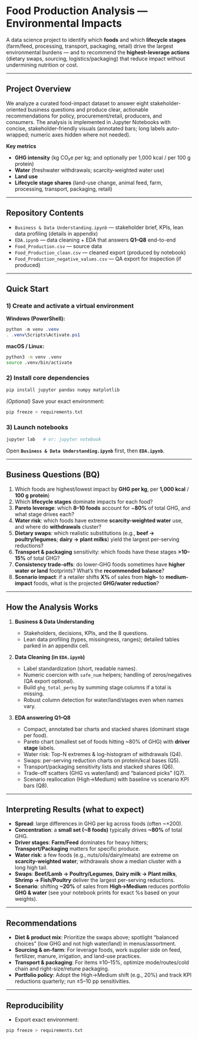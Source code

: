 # Food Production Analysis — Environmental Impacts

A data science project to identify which **foods** and which **lifecycle stages** (farm/feed, processing, transport, packaging, retail) drive the largest environmental burdens — and to recommend the **highest-leverage actions** (dietary swaps, sourcing, logistics/packaging) that reduce impact without undermining nutrition or cost.

---

## Project Overview

We analyze a curated food-impact dataset to answer eight stakeholder-oriented business questions and produce clear, actionable recommendations for policy, procurement/retail, producers, and consumers. The analysis is implemented in Jupyter Notebooks with concise, stakeholder-friendly visuals (annotated bars; long labels auto-wrapped; numeric axes hidden where not needed).

**Key metrics**
- **GHG intensity** (kg CO₂e per kg; and optionally per 1,000 kcal / per 100 g protein)
- **Water** (freshwater withdrawals; scarcity-weighted water use)
- **Land use**
- **Lifecycle stage shares** (land-use change, animal feed, farm, processing, transport, packaging, retail)

---

## Repository Contents

- `Business & Data Understanding.ipynb` — stakeholder brief, KPIs, lean data profiling (details in appendix)
- `EDA.ipynb` — data cleaning + EDA that answers **Q1–Q8** end-to-end
- `Food_Production.csv` — source data
- `Food_Production_clean.csv` — cleaned export (produced by notebook)
- `Food_Production_negative_values.csv` — QA export for inspection (if produced)


---

## Quick Start

### 1) Create and activate a virtual environment

**Windows (PowerShell):**
```ps1
python -m venv .venv
. .venv\Scripts\Activate.ps1
```

**macOS / Linux:**
```bash
python3 -m venv .venv
source .venv/bin/activate
```

### 2) Install core dependencies
```bash
pip install jupyter pandas numpy matplotlib
```

*(Optional)* Save your exact environment:
```bash
pip freeze > requirements.txt
```

### 3) Launch notebooks
```bash
jupyter lab   # or: jupyter notebook
```
Open **`Business & Data Understanding.ipynb`** first, then **`EDA.ipynb`**.

---

## Business Questions (BQ)

1. Which foods are highest/lowest impact by **GHG per kg**, per **1,000 kcal** / **100 g protein**)  
2. Which **lifecycle stages** dominate impacts for each food?  
3. **Pareto leverage**: which **8–10 foods** account for ~**80%** of total GHG, and what stage drives each?  
4. **Water risk**: which foods have extreme **scarcity-weighted water** use, and where do **withdrawals** cluster?  
5. **Dietary swaps**: which realistic substitutions (e.g., **beef → poultry/legumes**; **dairy → plant milks**) yield the largest per-serving reductions?  
6. **Transport & packaging** sensitivity: which foods have these stages **>10–15%** of total GHG?  
7. **Consistency trade-offs**: do lower-GHG foods sometimes have **higher water or land** footprints? What’s the **recommended balance**?  
8. **Scenario impact**: if a retailer shifts **X%** of sales from **high-** to **medium-impact** foods, what is the projected **GHG/water reduction**?

---

## How the Analysis Works

1. **Business & Data Understanding**  
   - Stakeholders, decisions, KPIs, and the 8 questions.  
   - Lean data profiling (types, missingness, ranges); detailed tables parked in an appendix cell.

2. **Data Cleaning (in `EDA.ipynb`)**  
   - Label standardization (short, readable names).  
   - Numeric coercion with `safe_num` helpers; handling of zeros/negatives (QA export optional).  
   - Build `ghg_total_perkg` by summing stage columns if a total is missing.  
   - Robust column detection for water/land/stages even when names vary.

3. **EDA answering Q1–Q8**  
   - Compact, annotated bar charts and stacked shares (dominant stage per food).  
   - Pareto chart (smallest set of foods hitting ~80% of GHG) with **driver stage** labels.  
   - Water risk: Top-N extremes & log-histogram of withdrawals (Q4).  
   - Swaps: per-serving reduction charts on protein/kcal bases (Q5).  
   - Transport/packaging sensitivity lists and stacked shares (Q6).  
   - Trade-off scatters (GHG vs water/land) and “balanced picks” (Q7).  
   - Scenario reallocation (High→Medium) with baseline vs scenario KPI bars (Q8).


---

## Interpreting Results (what to expect)

- **Spread**: large differences in GHG per kg across foods (often ~×200).  
- **Concentration**: a **small set (~8 foods)** typically drives **~80%** of total GHG.  
- **Driver stages**: **Farm/Feed** dominates for heavy hitters; **Transport/Packaging** matters for specific produce.  
- **Water risk**: a few foods (e.g., nuts/oils/dairy/meats) are extreme on **scarcity-weighted water**; withdrawals show a median cluster with a long high tail.  
- **Swaps**: **Beef/Lamb → Poultry/Legumes**, **Dairy milk → Plant milks**, **Shrimp → Fish/Poultry** deliver the largest per-serving reductions.  
- **Scenario**: shifting **~20%** of sales from **High→Medium** reduces portfolio **GHG & water** (see your notebook prints for exact %s based on your weights).


---

## Recommendations

- **Diet & product mix**: Prioritize the swaps above; spotlight “balanced choices” (low GHG and not high water/land) in menus/assortment.  
- **Sourcing & on-farm**: For leverage foods, work supplier side on feed, fertilizer, manure, irrigation, and land-use practices.  
- **Transport & packaging**: For items ≥10–15%, optimize mode/routes/cold chain and right-size/retune packaging.  
- **Portfolio policy**: Adopt the High→Medium shift (e.g., 20%) and track KPI reductions quarterly; run ±5–10 pp sensitivities.

---

## Reproducibility

- Export exact environment:
```bash
pip freeze > requirements.txt
```




